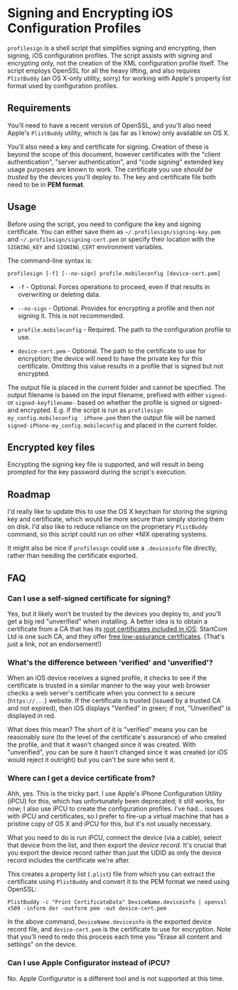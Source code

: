 Signing and Encrypting iOS Configuration Profiles
=================================================

`profilesign` is a shell script that simplifies signing and encrypting, then 
signing, iOS configuration profiles. The script assists with signing and 
encrypting only, not the creation of the XML configuration profile itself. 
The script employs OpenSSL for all the heavy lifting, and also requires 
`PlistBuddy` (an OS X-only utility, sorry) for working with Apple's property 
list format used by configuration profiles.

## Requirements
You'll need to have a recent version of OpenSSL, and you'll also need Apple's 
`PlistBuddy` utility, which is (as far as I know) only available on OS X.

You'll also need a key and certificate for signing. Creation of these is 
beyond the scope of this document, however certificates with the "client 
authentication", "server authentication", and "code signing" extended key 
usage purposes are known to work. The certificate you use _should be trusted_ 
by the devices you'll deploy to. The key and certificate file both need to be 
in **PEM format**.


## Usage
Before using the script, you need to configure the key and signing 
certificate. You can either save them as `~/.profilesign/signing-key.pem` 
and `~/.profilesign/signing-cert.pem` or specify their location with the 
`SIGNING_KEY` and `SIGNING_CERT` environment variables. 

The command-line syntax is:

    profilesign [-f] [--no-sign] profile.mobileconfig [device-cert.pem]

* `-f` - Optional. Forces operations to proceed, even if that results in 
  overwriting or deleting data.

* `--no-sign` - Optional. Provides for encrypting a profile and then _not_ 
  signing it. This is not recommended.

* `profile.mobileconfig` - Required. The path to the configuration profile 
  to use.

* `device-cert.pem` - Optional. The path to the certificate to use for 
encryption; the device will need to have the private key for this 
certificate. Omitting this value results in a profile that is signed but 
not encrypted.

The output file is placed in the current folder and cannot be specified. The 
output filename is based on the input filename, prefixed with either `signed-` 
or `signed-keyfilename-` based on whether the profile is signed or signed-and 
encrypted. E.g. if the script is run as `profilesign my_config.mobileconfig 
iPhone.pem` then the output file will be named 
`signed-iPhone-my_config.mobileconfig` and placed in the current folder.

## Encrypted key files
Encrypting the signing key file is supported, and will result in being 
prompted for the key password during the script's execution.

## Roadmap
I'd really like to update this to use the OS X keychain for storing 
the signing key and certificate, which would be more secure than simply 
storing them on disk. I'd also like to reduce reliance on the proprietary 
`PlistBuddy` command, so this script could run on other *NIX 
operating systems.

It might also be nice if `profilesign` could use a `.deviceinfo` file 
directly, rather than needing the certificate exported.

## FAQ

### Can I use a self-signed certificate for signing?
Yes, but it likely won't be trusted by the devices you deploy to, and 
you'll get a big red "unverified" when installing. A better idea is to 
obtain a certificate from a CA that has its [root certificates included in 
iOS](http://support.apple.com/kb/HT5012); StartCom Ltd is one such CA, and 
they offer [free low-assurance certificates](https://www.startssl.com). 
(That's just a link, not an endorsement!)

### What's the difference between 'verified' and 'unverified'?
When an iOS device receives a signed profile, it checks to see if the 
certificate is trusted in a similar manner to the way your web browser 
checks a web server's certificate when you connect to a secure (`https://...`) 
website. If the certificate is trusted (issued by a trusted CA and not 
expired), then iOS displays "Verified" in green; if not, "Unverified" is 
displayed in red.

What does this mean? The short of it is "verified" means you can be reasonably 
sure (to the level of the certificate's assurance) of who created the profile, 
and that it wasn't changed since it was created. With "unverified", you can be 
sure it hasn't changed since it was created (or iOS would reject it outright) 
but you can't be sure who sent it.

### Where can I get a device certificate from?
Ahh, yes. This is the tricky part. I use Apple's iPhone Configuration Utility 
(iPCU) for this, which has unfortunately been deprecated; it still works, for 
now; I also use iPCU to create the configuration profiles. I've had... issues 
with iPCU and certificates, so I prefer to fire-up a virtual machine that has 
a pristine copy of OS X and iPCU for this, but it's not usually necessary.

What you need to do is run iPCU, connect the device (via a cable), select 
that device from the list, and then export the _device record_. It's crucial 
that you export the device record rather than just the UDID as only the 
device record includes the certificate we're after.

This creates a property list (`.plist`) file from which you can extract 
the certificate using `PlistBuddy` and convert it to the PEM format we need 
using OpenSSL:

    PlistBuddy -c "Print CertificateData" DeviceName.deviceinfo | openssl x509 -inform der -outform pem -out device-cert.pem

In the above command, `DeviceName.deviceinfo` is the exported device record 
file, and `device-cert.pem` is the certificate to use for encryption. Note 
that you'll need to redo this process each time you "Erase all content and 
settings" on the device.

### Can I use Apple Configurator instead of iPCU?
No. Apple Configurator is a different tool and is not supported at this time.
